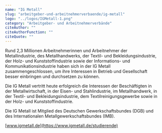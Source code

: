 ```yaml
---
name: "IG Metall"
slug: "arbeitgeber-und-arbeitnehmerverbaende/ig-metall"
logo: "../logos/IGMetall-1.png"
category: "Arbeitgeber- und Arbeitnehmerverbände"
citeAuthor: ""
citeAuthorFunction: ""
citeQuote: ""
---
```


Rund 2,3 Millionen Arbeitnehmerinnen und Arbeitnehmer der Metallindustrie, des Metallhandwerks, der Textil- und Bekleidungsindustrie, der Holz- und Kunststoffindustrie sowie der Informations- und Kommunikationsindustrie haben sich in der IG Metall zusammengeschlossen, um ihre Interessen in Betrieb und Gesellschaft besser einbringen und durchsetzen zu können.

Die IG Metall vertritt heute erfolgreich die Interessen der Beschäftigten in der Metallwirtschaft, in der Eisen- und Stahlindustrie, im Metallhandwerk, in der Textil- und Bekleidungsindustrie, dem Textilreinigungsgewerbe sowie in der Holz- und Kunststoffindustrie.

Die IG Metall ist Mitglied des Deutschen Gewerkschaftsbundes (DGB) und des Internationalen Metallgewerkschaftsbundes (IMB).

[www.igmetall.de](https://www.igmetall.de/studierende)
